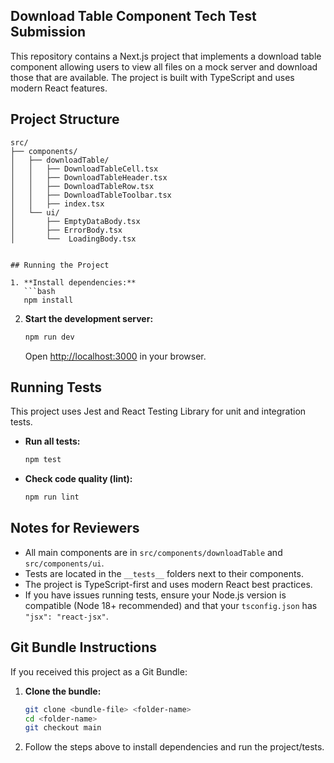 ## Download Table Component Tech Test Submission
This repository contains a Next.js project that implements a download table component allowing users to view all files on a mock server and download those that are available.
The project is built with TypeScript and uses modern React features.
## Project Structure
```
src/
├── components/
│   ├── downloadTable/
│   │   ├── DownloadTableCell.tsx
│   │   ├── DownloadTableHeader.tsx
│   │   ├── DownloadTableRow.tsx
│   │   ├── DownloadTableToolbar.tsx
│   │   ├── index.tsx
│   └── ui/
│       ├── EmptyDataBody.tsx
│       ├── ErrorBody.tsx
│       └──  LoadingBody.tsx


## Running the Project

1. **Install dependencies:**
   ```bash
   npm install
   ```

2. **Start the development server:**
   ```bash
   npm run dev
   ```
   Open [http://localhost:3000](http://localhost:3000) in your browser.

## Running Tests

This project uses Jest and React Testing Library for unit and integration tests.

- **Run all tests:**
  ```bash
  npm test
  ```

- **Check code quality (lint):**
  ```bash
  npm run lint
  ```

## Notes for Reviewers

- All main components are in `src/components/downloadTable` and `src/components/ui`.
- Tests are located in the `__tests__` folders next to their components.
- The project is TypeScript-first and uses modern React best practices.
- If you have issues running tests, ensure your Node.js version is compatible (Node 18+ recommended) and that your `tsconfig.json` has `"jsx": "react-jsx"`.

## Git Bundle Instructions

If you received this project as a Git Bundle:

1. **Clone the bundle:**
   ```bash
   git clone <bundle-file> <folder-name>
   cd <folder-name>
   git checkout main
   ```
2. Follow the steps above to install dependencies and run the project/tests.
